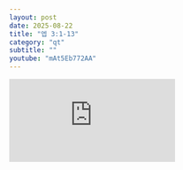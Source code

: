 ```yaml
---
layout: post
date: 2025-08-22
title: "엡 3:1-13"
category: "qt"
subtitle: ""
youtube: "mAt5Eb772AA"
---
```


<div class="youtube margin-large">
    <iframe src="https://www.youtube.com/embed/mAt5Eb772AA" title="YouTube video player" frameborder="0" allow="accelerometer; autoplay; clipboard-write; encrypted-media; gyroscope; picture-in-picture; web-share" allowfullscreen></iframe>
</div>


